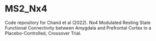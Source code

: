# MS2_Nx4
Code repository for Chand et al (2022). Nx4 Modulated Resting State Functional Connectivity between Amygdala and Prefrontal Cortex in a Placebo-Controlled, Crossover Trial.
